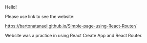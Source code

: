 Hello!

Please use link to see the website:

https://bartonatanael.github.io/Simple-page-using-React-Router/

Website was a practice in using React Create App and React Router.